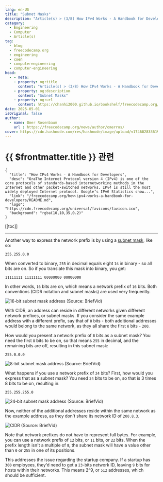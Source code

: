 ```yaml
---
lang: en-US
title: "Subnet Masks"
description: "Article(s) > (3/8) How IPv4 Works - A Handbook for Developers" 
category:
  - Engineering
  - Computer
  - Article(s)
tag:
  - blog
  - freecodecamp.org
  - engineering
  - coen
  - computerengineering
  - computer-engineering
head:
  - - meta:
    - property: og:title
      content: "Article(s) > (3/8) How IPv4 Works - A Handbook for Developers"
    - property: og:description
      content: "Subnet Masks"
    - property: og:url
      content: https://chanhi2000.github.io/bookshelf/freecodecamp.org/how-ipv4-works-a-handbook-for-developers/subnet-masks.html
date: 2025-05-01
isOriginal: false
author:
  - name: Omer Rosenbaum
    url : https://freecodecamp.org/news/author/omerros/
cover: https://cdn.hashnode.com/res/hashnode/image/upload/v1746028336196/79d97781-a9b8-4be3-86a1-47322e9640ff.png
---
```


# {{ $frontmatter.title }} 관련

```component VPCard
{
  "title": "How IPv4 Works - A Handbook for Developers",
  "desc": "OraThe Internet Protocol version 4 (IPv4) is one of the core protocols of standards-based internetworking methods in the Internet and other packet-switched networks. IPv4 is still the most widely deployed Internet protocol. Google’s IPv6 Statistics show...",
  "link": "/freecodecamp.org/how-ipv4-works-a-handbook-for-developers/README.md",
  "logo": "https://cdn.freecodecamp.org/universal/favicons/favicon.ico",
  "background": "rgba(10,10,35,0.2)"
}
```

[[toc]]

---

<SiteInfo
  name="How IPv4 Works - A Handbook for Developers"
  desc="OraThe Internet Protocol version 4 (IPv4) is one of the core protocols of standards-based internetworking methods in the Internet and other packet-switched networks. IPv4 is still the most widely deployed Internet protocol. Google’s IPv6 Statistics show..."
  url="https://freecodecamp.org/news/how-ipv4-works-a-handbook-for-developers#heading-subnet-masks"
  logo="https://cdn.freecodecamp.org/universal/favicons/favicon.ico"
  preview="https://cdn.hashnode.com/res/hashnode/image/upload/v1746028336196/79d97781-a9b8-4be3-86a1-47322e9640ff.png"/>

Another way to express the network prefix is by using a [<FontIcon icon="fas fa-globe"/>subnet mask](https://ipxo.com/blog/what-is-subnet-mask/), like so:

```plaintext
255.255.0.0
```

When converted to binary, `255` in decimal equals eight `1`s in binary - so all bits are on. So if you translate this mask into binary, you get:

```plaintext
11111111 11111111 00000000 00000000
```

In other words, `16` bits are on, which means a network prefix of `16` bits. Both conventions (CIDR notation and subnet masks) are used very frequently.

![16-bit subnet mask address<br/>(Source: <FontIcon icon="fa-brands fa-youtube"/>`BriefVid`)](https://cdn.hashnode.com/res/hashnode/image/upload/v1744090679551/5466e739-1e1b-4e34-a044-0d680ca9ad6e.png)

With CIDR, an address can reside in different networks given different network prefixes, or subnet masks. If you consider the same example address with a different prefix, say that of `8` bits - both additional addresses would belong to the same network, as they all share the first `8` bits - `200`.

How would you present a network prefix of `8` bits as a subnet mask? You need the first `8` bits to be on, so that means `255` in decimal, and the remaining bits are off, resulting in this subnet mask:

```plaintext
255.0.0.0
```

![8-bit subnet mask address<br/>(Source: <FontIcon icon="fa-brands fa-youtube"/>`BriefVid`)](https://cdn.hashnode.com/res/hashnode/image/upload/v1744141258583/c4f606ff-410b-4b1f-92c5-505b5309cfa8.png)

What happens if you use a network prefix of `24` bits? First, how would you express that as a subnet mask? You need `24` bits to be on, so that is 3 times 8 bits to be on, resulting in:

```plaintext
255.255.255.0
```

![24-bit subnet mask address<br/>(Source: <FontIcon icon="fa-brands fa-youtube"/>`BriefVid`)](https://cdn.hashnode.com/res/hashnode/image/upload/v1744297152994/0dae747f-2a10-4ad6-9e29-b21df15e6169.png)

Now, neither of the additional addresses reside within the same network as the example address, as they don't share its network ID of `200.8.3`.

![CIDR<br/>(Source: <FontIcon icon="fa-brands fa-youtube"/>`BriefVid`)](https://cdn.hashnode.com/res/hashnode/image/upload/v1744297174124/16ad2016-c358-474b-964c-4bde75359670.png)

Note that network prefixes do not have to represent full bytes. For example, you can use a network prefix of `12` bits, or `11` bits, or `22` bits. When the prefix length isn't a multiple of `8`, the subnet mask will have a value other than `0` or `255` in one of its positions.

This addresses the issue regarding the startup company. If a startup has `300` employees, they'd need to get a `23`-bits network ID, leaving `9` bits for hosts within their networks. This means 2^9, or `512` addresses, which should be sufficient.
